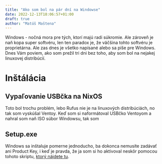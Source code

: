 ```yaml
---
title: "Ako som bol na pár dní na Windowse"
date: 2022-12-13T18:06:57+01:00
draft: true
author: "Matúš Maštena"
---
```


Windows - nočná mora pre tých, ktorí majú radi súkromie. Ale zároveň je naň kopa super softvéru, len ten paradox je, že väčšina tohto softvéru je proprietárna. Ale zas dnes je všetko napísané alebo sa píše pre Windows. Dnes Vám poviem, ako som prežil tri dni bez toho, aby som bol na nejakej linuxovej distribúcií.
# Inštálácia
## Vypaľovanie USBčka na NixOS
Toto bol trochu problém, lebo Rufus nie je na linuxových distribúciách, no tak som vyskúšal Ventoy. Keď som si naformátoval USBčko Ventoyom a nahral som naň ISO súbor Windowsu, tak som 
## Setup.exe
Windows sa inštaluje pomerne jednoducho, ba dokonca nemusíte zadávať ani Product Key, i keď je pravda, že ja som si ho aktivoval neskôr pomocou tohoto skriptu, [ktorý nájdete tu](https://github.com/massgravel/Microsoft-Activation-Scripts). 